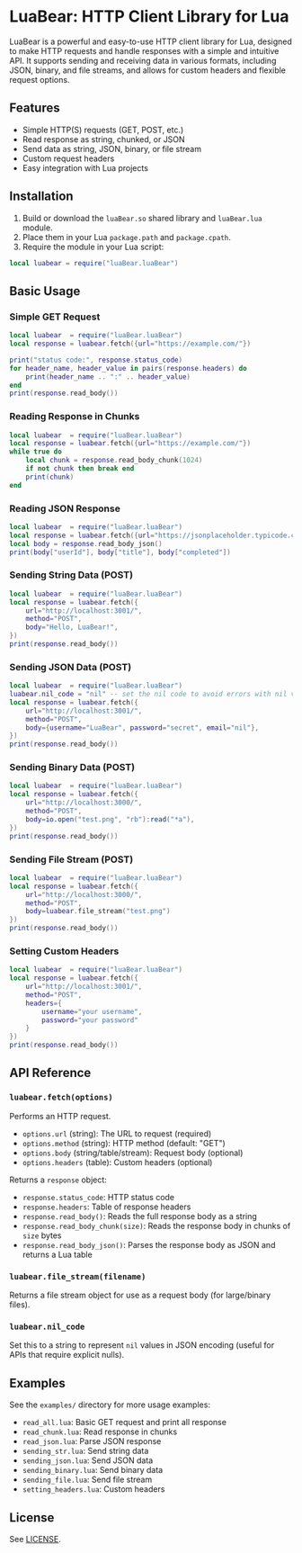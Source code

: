 # LuaBear: HTTP Client Library for Lua

LuaBear is a powerful and easy-to-use HTTP client library for Lua, designed to make HTTP requests and handle responses with a simple and intuitive API. It supports sending and receiving data in various formats, including JSON, binary, and file streams, and allows for custom headers and flexible request options.

## Features
- Simple HTTP(S) requests (GET, POST, etc.)
- Read response as string, chunked, or JSON
- Send data as string, JSON, binary, or file stream
- Custom request headers
- Easy integration with Lua projects

## Installation

1. Build or download the `luaBear.so` shared library and `luaBear.lua` module.
2. Place them in your Lua `package.path` and `package.cpath`.
3. Require the module in your Lua script:

```lua
local luabear = require("luaBear.luaBear")
```

## Basic Usage

### Simple GET Request
```lua
local luabear  = require("luaBear.luaBear")
local response = luabear.fetch({url="https://example.com/"})

print("status code:", response.status_code)
for header_name, header_value in pairs(response.headers) do
    print(header_name .. ":" .. header_value)
end
print(response.read_body())
```

### Reading Response in Chunks
```lua
local luabear  = require("luaBear.luaBear")
local response = luabear.fetch({url="https://example.com/"})
while true do
    local chunk = response.read_body_chunk(1024)
    if not chunk then break end
    print(chunk)
end
```

### Reading JSON Response
```lua
local luabear  = require("luaBear.luaBear")
local response = luabear.fetch({url="https://jsonplaceholder.typicode.com/todos/1"})
local body = response.read_body_json()
print(body["userId"], body["title"], body["completed"])
```

### Sending String Data (POST)
```lua
local luabear  = require("luaBear.luaBear")
local response = luabear.fetch({
    url="http://localhost:3001/",
    method="POST",
    body="Hello, LuaBear!",
})
print(response.read_body())
```

### Sending JSON Data (POST)
```lua
local luabear  = require("luaBear.luaBear")
luabear.nil_code = "nil" -- set the nil code to avoid errors with nil values
local response = luabear.fetch({
    url="http://localhost:3001/",
    method="POST",
    body={username="LuaBear", password="secret", email="nil"},
})
print(response.read_body())
```

### Sending Binary Data (POST)
```lua
local luabear  = require("luaBear.luaBear")
local response = luabear.fetch({
    url="http://localhost:3000/",
    method="POST",
    body=io.open("test.png", "rb"):read("*a"),
})
print(response.read_body())
```

### Sending File Stream (POST)
```lua
local luabear  = require("luaBear.luaBear")
local response = luabear.fetch({
    url="http://localhost:3000/",
    method="POST",
    body=luabear.file_stream("test.png")
})
print(response.read_body())
```

### Setting Custom Headers
```lua
local luabear  = require("luaBear.luaBear")
local response = luabear.fetch({
    url="http://localhost:3001/",
    method="POST",
    headers={
        username="your username",
        password="your password"
    }
})
print(response.read_body())
```

## API Reference

### `luabear.fetch(options)`
Performs an HTTP request.
- `options.url` (string): The URL to request (required)
- `options.method` (string): HTTP method (default: "GET")
- `options.body` (string/table/stream): Request body (optional)
- `options.headers` (table): Custom headers (optional)

Returns a `response` object:
- `response.status_code`: HTTP status code
- `response.headers`: Table of response headers
- `response.read_body()`: Reads the full response body as a string
- `response.read_body_chunk(size)`: Reads the response body in chunks of `size` bytes
- `response.read_body_json()`: Parses the response body as JSON and returns a Lua table

### `luabear.file_stream(filename)`
Returns a file stream object for use as a request body (for large/binary files).

### `luabear.nil_code`
Set this to a string to represent `nil` values in JSON encoding (useful for APIs that require explicit nulls).

## Examples
See the `examples/` directory for more usage examples:
- `read_all.lua`: Basic GET request and print all response
- `read_chunk.lua`: Read response in chunks
- `read_json.lua`: Parse JSON response
- `sending_str.lua`: Send string data
- `sending_json.lua`: Send JSON data
- `sending_binary.lua`: Send binary data
- `sending_file.lua`: Send file stream
- `setting_headers.lua`: Custom headers

## License
See [LICENSE](/LICENSE).
